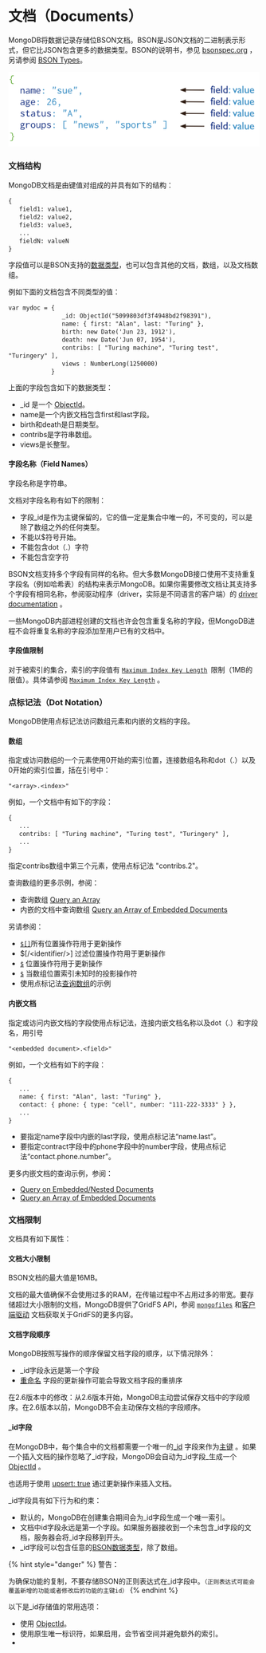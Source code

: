 # 文档（Documents）

MongoDB将数据记录存储位BSON文档。BSON是JSON文档的二进制表示形式，但它比JSON包含更多的数据类型。BSON的说明书，参见  [bsonspec.org](http://bsonspec.org/) ，另请参阅   [BSON Types](https://docs.mongodb.com/manual/reference/bson-types/)。

![](../.gitbook/assets/image%20%282%29.png)

### 文档结构

MongoDB文档是由键值对组成的并具有如下的结构：

```text
{
   field1: value1,
   field2: value2,
   field3: value3,
   ...
   fieldN: valueN
}
```

字段值可以是BSON支持的[数据类型](https://docs.mongodb.com/manual/reference/bson-types/)，也可以包含其他的文档，数组，以及文档数组。

例如下面的文档包含不同类型的值：

```text
var mydoc = {
               _id: ObjectId("5099803df3f4948bd2f98391"),
               name: { first: "Alan", last: "Turing" },
               birth: new Date('Jun 23, 1912'),
               death: new Date('Jun 07, 1954'),
               contribs: [ "Turing machine", "Turing test", "Turingery" ],
               views : NumberLong(1250000)
            }
```

上面的字段包含如下的数据类型：

* \_id 是一个 [ObjectId](https://docs.mongodb.com/manual/reference/bson-types/#objectid)。
* name是一个内嵌文档包含first和last字段。
* birth和death是日期类型。
* contribs是字符串数组。
* views是长整型。

#### 字段名称（Field Names）

字段名称是字符串。

文档对字段名称有如下的限制：

* 字段\_id是作为主键保留的，它的值一定是集合中唯一的，不可变的，可以是除了数组之外的任何类型。
* 不能以$符号开始。
* 不能包含dot（.）字符
* 不能包含空字符

BSON文档支持多个字段有同样的名称。但大多数MongoDB接口使用不支持重复字段名（例如哈希表）的结构来表示MongoDB。如果你需要修改文档让其支持多个字段有相同名称，参阅驱动程序（driver，实际是不同语言的客户端）的 [driver documentation](https://docs.mongodb.com/manual/applications/drivers/) 。

一些MongoDB内部进程创建的文档也许会包含重复名称的字段，但MongoDB进程不会将重复名称的字段添加至用户已有的文档中。

#### 字段值限制

对于被索引的集合，索引的字段值有  [`Maximum Index Key Length`](https://docs.mongodb.com/manual/reference/limits/#Index-Key-Limit)` `限制（1MB的限值）。具体请参阅 [`Maximum Index Key Length`](https://docs.mongodb.com/manual/reference/limits/#Index-Key-Limit)  。

### 点标记法（Dot Notation）

MongoDB使用点标记法访问数组元素和内嵌的文档的字段。

#### 数组

指定或访问数组的一个元素使用0开始的索引位置，连接数组名称和dot（.）以及0开始的索引位置，括在引号中：

```text
"<array>.<index>"
```

例如，一个文档中有如下的字段：

```text
{
   ...
   contribs: [ "Turing machine", "Turing test", "Turingery" ],
   ...
}
```

指定contribs数组中第三个元素，使用点标记法 "contribs.2"。

查询数组的更多示例，参阅：

* 查询数组 [Query an Array](https://docs.mongodb.com/manual/tutorial/query-arrays/)
* 内嵌的文档中查询数组 [Query an Array of Embedded Documents](https://docs.mongodb.com/manual/tutorial/query-array-of-documents/)

另请参阅：

*  [`$[]`](https://docs.mongodb.com/manual/reference/operator/update/positional-all/#up._S_[])所有位置操作符用于更新操作
*  $\[/&lt;identifier/&gt;\] 过滤位置操作符用于更新操作
*  [`$`](https://docs.mongodb.com/manual/reference/operator/update/positional/#up._S_) 位置操作符用于更新操作
*  [`$`](https://docs.mongodb.com/manual/reference/operator/projection/positional/#proj._S_) 当数组位置索引未知时的投影操作符
* 使用点标记法[查询数组](https://docs.mongodb.com/manual/tutorial/query-arrays/#read-operations-arrays)的示例

#### 内嵌文档

指定或访问内嵌文档的字段使用点标记法，连接内嵌文档名称以及dot（.）和字段名，用引号

```text
"<embedded document>.<field>"
```

例如，一个文档有如下的字段：

```text
{
   ...
   name: { first: "Alan", last: "Turing" },
   contact: { phone: { type: "cell", number: "111-222-3333" } },
   ...
}
```

* 要指定name字段中内嵌的last字段，使用点标记法“name.last”。
* 要指定contract字段中的phone字段中的number字段，使用点标记法“contact.phone.number”。

更多内嵌文档的查询示例，参阅：

* [Query on Embedded/Nested Documents](https://docs.mongodb.com/manual/tutorial/query-embedded-documents/)
* [Query an Array of Embedded Documents](https://docs.mongodb.com/manual/tutorial/query-array-of-documents/)

### 文档限制

文档具有如下属性：

#### 文档大小限制

BSON文档的最大值是16MB。

文档的最大值确保不会使用过多的RAM，在传输过程中不占用过多的带宽。要存储超过大小限制的文档，MongoDB提供了GridFS API，参阅 [`mongofiles`](https://docs.mongodb.com/manual/reference/program/mongofiles/#bin.mongofiles)  和[客户端驱动](https://docs.mongodb.com/manual/applications/drivers/) 文档获取关于GridFS的更多内容。

#### 文档字段顺序

MongoDB按照写操作的顺序保留文档字段的顺序，以下情况除外：

* \_id字段永远是第一个字段
* [重命名](https://docs.mongodb.com/manual/reference/operator/update/rename/#up._S_rename) 字段的更新操作可能会导致文档字段的重排序

在2.6版本中的修改：从2.6版本开始，MongoDB主动尝试保存文档中的字段顺序。在2.6版本以前，MongoDB不会主动保存文档的字段顺序。

#### \_id字段

在MongoDB中，每个集合中的文档都需要一个唯一的[\_id](https://docs.mongodb.com/manual/reference/glossary/#term-id) 字段来作为[主键](https://docs.mongodb.com/manual/reference/glossary/#term-primary-key) 。如果一个插入文档的操作忽略了_id字段，MongoDB会自动为\_id字段_生成一个 [ObjectId](https://docs.mongodb.com/manual/reference/bson-types/#objectid) 。

也适用于使用 [upsert: true](https://docs.mongodb.com/manual/reference/method/db.collection.update/#upsert-parameter) 通过更新操作来插入文档。

\_id字段具有如下行为和约束：

* 默认的，MongoDB在创建集合期间会为\_id字段生成一个唯一索引。
* 文档中id字段永远是第一个字段。如果服务器接收到一个未包含\_id字段的文档，服务器会将\_id字段移到开头。
* \_id字段可以包含任意的[BSON数据类型](https://docs.mongodb.com/manual/reference/bson-types/)，除了数组。

{% hint style="danger" %}
警告：

为确保功能的复制，不要存储BSON的正则表达式在\_id字段中。`（正则表达式可能会覆盖新增的功能或者修改后的功能的主键id）`
{% endhint %}

以下是\_id存储值的常用选项：

* 使用 [ObjectId](https://docs.mongodb.com/manual/reference/bson-types/#objectid)。
* 使用原生唯一标识符，如果启用，会节省空间并避免额外的索引。
* 
